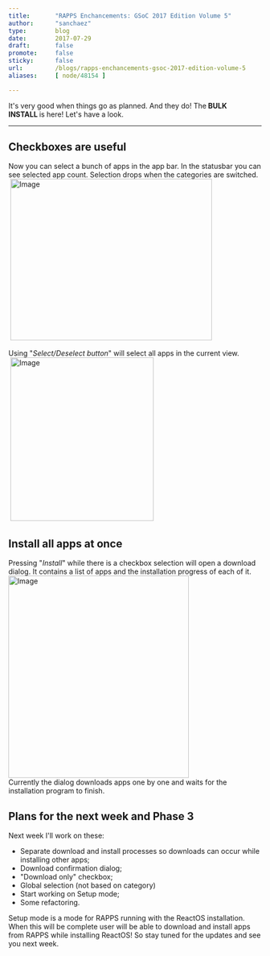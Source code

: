 ```yaml
---
title:       "RAPPS Enchancements: GSoC 2017 Edition Volume 5"
author:      "sanchaez"
type:        blog
date:        2017-07-29
draft:       false
promote:     false
sticky:      false
url:         /blogs/rapps-enchancements-gsoc-2017-edition-volume-5
aliases:     [ node/48154 ]

---
```


<p>It's very good when things go as planned. And they do! The<strong> BULK INSTALL&nbsp;</strong>is here! Let's have a look.</p>
<p><!--break--></p>
<hr>
<h2>Checkboxes are useful</h2>
<p>Now you can select a bunch of apps in the app bar. In the statusbar you can see selected app count. Selection drops when the categories are switched.<br>
	&nbsp;<img alt="Image" class="imgp_img" height="321" src="/sites/default/files/imagepicker/51653/checkbox_text_anim.gif" width="401"></p>
<p>Using "<em>Select/Deselect button</em>" will select all apps in the current view.<br>
	&nbsp;<img alt="Image" class="imgp_img" height="325" src="/sites/default/files/imagepicker/51653/checkbox_anim_1.gif" width="285"></p>
<h2>Install all apps at once</h2>
<p>Pressing "<em>Install</em>" while there is a checkbox selection will open a download dialog. It contains a list of apps and the installation progress of each of it.<br>
	<img alt="Image" class="imgp_img" height="402" src="/sites/default/files/imagepicker/51653/bulk_install_anim.gif" width="359"><br>
	Currently the dialog downloads apps one by one and waits for the installation program to finish.&nbsp;</p>
<h2>Plans for the next week and Phase 3</h2>
<p>Next week I'll work on these:</p>
<ul>
	<li>Separate download and install processes so downloads can occur while installing other apps;</li>
	<li>Download confirmation dialog;</li>
	<li>"Download only" checkbox;</li>
	<li>Global selection (not based on category)</li>
	<li>Start working on Setup mode;</li>
	<li>Some refactoring.</li>
</ul>
<p>Setup mode is a mode for RAPPS running with the ReactOS installation. When this will be complete user will be able to download and install apps from RAPPS while installing ReactOS! So stay tuned for the updates and see you next week.</p>

